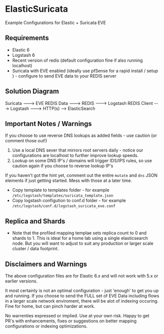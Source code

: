 # ElasticSuricata
Example Configurations for Elastic + Suricata EVE

## Requirements
* Elastic 6
* Logstash 6
* Recent version of redis (default configuration fine if also running localhost) 
* Suricata with EVE enabled (ideally use pfSense for a rapid install / setup ) - configure to send EVE data to your REDIS server

## Solution Diagram

Suricata --->  EVE REDIS Data ---> REDIS ---> Logstash REDIS Client ---> Logstash ---> HTTP(s) --> ElasticSearch

## Important Notes / Warnings

If you choose to use reverse DNS lookups as added fields - use caution (or comment those out!) 

1) Use a local DNS sever that mirrors root servers daily - notice our configurations are localhost to further improve lookup speeds. 
2) Lookup on some DNS IP's / domains will trigger IDS/IPS rules, so use caution again if you choose to reverse lookup IP's

If you haven't got the hint yet, comment out the entire `mutate` and `dns` JSON elements if just getting started. Mess with those at a later time.

* Copy template to templates folder - for example  `/etc/logstash/templates/suricata_template.json`
* Copy logstash configution to conf.d folder - for example `/etc/logstash/conf.d/logstash_suricata_eve.conf`

## Replica and Shards

* Note that the profiled mapping templae sets replica count to 0 and shards to 1. This is ideal for a home lab using a single elasticsearch node. But you will want to adjust to suit any production or larger scale cluster / data footprint. 

## Disclaimers and Warnings

The above configuration files are for Elastic 6.x and will not work with 5.x or earlier versions. 

It most certainly is not an optimal configuration - just 'enough' to get you up and running. If you choose to send the FULL set of EVE Data including flows in a larger scale network enviroment, there will be alot of indexing occuring. Fine for home, but can pinch harder at work.

No warrenties expressed or implied. Use at your own risk.  Happy to get PR's with enhancements, fixes or suggestions on better mapping configurations or indexing optimizations. 

